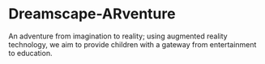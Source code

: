 # Dreamscape-ARventure
An adventure from imagination to reality; using augmented reality technology, we aim to provide children with a gateway from entertainment to education.
